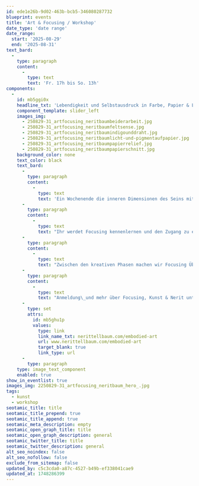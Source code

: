 ```yaml
---
id: ede1e26b-9d02-463b-bcb5-346080287732
blueprint: events
title: 'Art & Focusing / Workshop'
date_type: 'date range'
date_range:
  start: '2025-08-29'
  end: '2025-08-31'
text_bard:
  -
    type: paragraph
    content:
      -
        type: text
        text: 'Fr. 17h bis So. 13h'
components:
  -
    id: mb5ggi0x
    headline_txt: 'Lebendigkeit und Selbstausdruck in Farbe, Papier & Licht'
    component_template: slider_left
    images_img:
      - 250829-31_artfocusing_neritbaumbeiderarbeit.jpg
      - 250829-31_artfocusing_neritbaumfeltsense.jpg
      - 250829-31_artfocusing_neritbaumindigounddraht.jpg
      - 250829-31_artfocusing_neritbaumlicht-und-pigmentaufpapier.jpg
      - 250829-31_artfocusing_neritbaumpapierrelief.jpg
      - 250829-31_artfocusing_neritbaumpapierschnitt.jpg
    background_color: none
    text_color: black
    text_bard:
      -
        type: paragraph
        content:
          -
            type: text
            text: 'Ein Wochenende die inneren Dimensionen des Seins mit Focusing erkunden und in einen künstlerischen Ausdruck bringen.'
      -
        type: paragraph
        content:
          -
            type: text
            text: "Ihr werdet Focusing kennenlernen und den Zugang zu eurem impliziten Körperwissen erkunden. Das Erlebte und Gefühlte bringen wir in einen künstlerischen Ausdruck. Wir malen abstrakt und großformatig auf Papier mit den Medien Acryl, Aquarellfarbe und mischen Pigmente selber an. Wir nutzen verschiedene experimentelle Techniken um das Papier zu bearbeiten und interessante Effekte zu erzielen.\_"
      -
        type: paragraph
        content:
          -
            type: text
            text: "Zwischen den kreativen Phasen machen wir Focusing Übungen zum Entspannen und zur Inspiration.\_"
      -
        type: paragraph
        content:
          -
            type: text
            text: "Anmeldung\_und mehr über Focusing, Kunst & Nerit unter:"
      -
        type: set
        attrs:
          id: mb5ghu1p
          values:
            type: link
            link_name_txt: nerittellbaum.com/embodied-art
            url: www.nerittellbaum.com/embodied-art
            target_blank: true
            link_type: url
      -
        type: paragraph
    type: image_text_component
    enabled: true
show_in_eventlist: true
images_img: 2250829-31_artfocusing_neritbaum_hero_.jpg
tags:
  - kunst
  - workshop
seotamic_title: title
seotamic_title_prepend: true
seotamic_title_append: true
seotamic_meta_description: empty
seotamic_open_graph_title: title
seotamic_open_graph_description: general
seotamic_twitter_title: title
seotamic_twitter_description: general
alt_seo_noindex: false
alt_seo_nofollow: false
exclude_from_sitemap: false
updated_by: c5c3cda0-a87c-4527-b49b-ef338041cae9
updated_at: 1748286399
---
```

